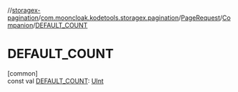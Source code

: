 //[storagex-pagination](../../../../index.md)/[com.mooncloak.kodetools.storagex.pagination](../../index.md)/[PageRequest](../index.md)/[Companion](index.md)/[DEFAULT_COUNT](-d-e-f-a-u-l-t_-c-o-u-n-t.md)

# DEFAULT_COUNT

[common]\
const val [DEFAULT_COUNT](-d-e-f-a-u-l-t_-c-o-u-n-t.md): [UInt](https://kotlinlang.org/api/latest/jvm/stdlib/kotlin/-u-int/index.html)
